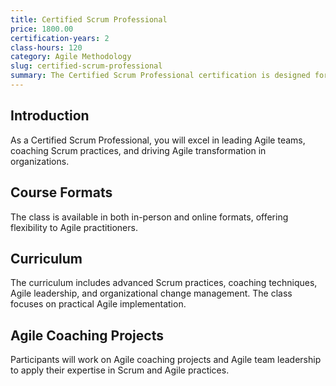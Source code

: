 ```yaml
---
title: Certified Scrum Professional
price: 1800.00
certification-years: 2
class-hours: 120
category: Agile Methodology
slug: certified-scrum-professional
summary: The Certified Scrum Professional certification is designed for experienced Scrum practitioners. This comprehensive class covers advanced Scrum practices, coaching, and Agile leadership. It equips candidates with the skills needed to lead Agile teams, coach Scrum practices, and drive Agile transformation.
---
```


## Introduction

As a Certified Scrum Professional, you will excel in leading Agile teams, coaching Scrum practices, and driving Agile transformation in organizations.

## Course Formats

The class is available in both in-person and online formats, offering flexibility to Agile practitioners.

## Curriculum

The curriculum includes advanced Scrum practices, coaching techniques, Agile leadership, and organizational change management. The class focuses on practical Agile implementation.

## Agile Coaching Projects

Participants will work on Agile coaching projects and Agile team leadership to apply their expertise in Scrum and Agile practices.

